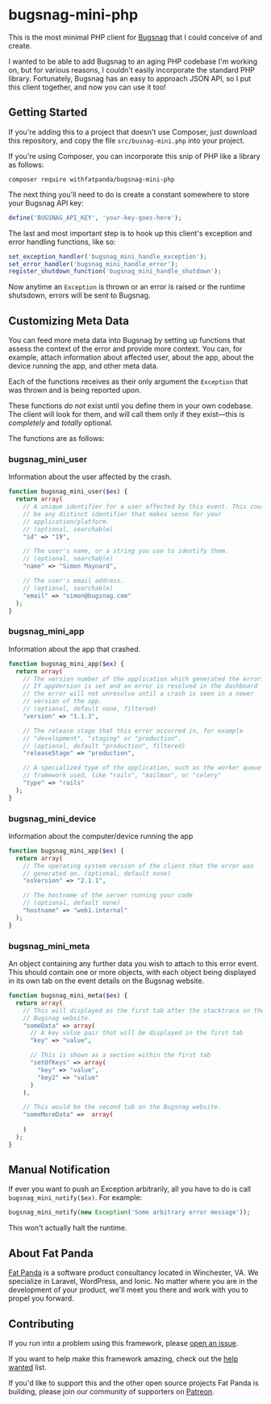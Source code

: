 # bugsnag-mini-php

This is the most minimal PHP client for [Bugsnag](https://bugsnag.com/) that 
I could conceive of and create.

I wanted to be able to add Bugsnag to an aging PHP codebase I'm working on,
but for various reasons, I couldn't easily incorporate the standard PHP library.
Fortunately, Bugsnag has an easy to approach JSON API, so I put this client
together, and now you can use it too!

## Getting Started

If you're adding this to a project that doesn't use Composer, just download
this repository, and copy the file `src/busnag-mini.php` into your project.

If you're using Composer, you can incorporate this snip of PHP like a library
as follows:

```
composer require withfatpanda/bugsnag-mini-php
```

The next thing you'll need to do is create a constant somewhere to store
your Bugsnag API key:

```php
define('BUGSNAG_API_KEY', 'your-key-goes-here');
```

The last and most important step is to hook up this client's exception and
error handling functions, like so:

```php
set_exception_handler('bugsnag_mini_handle_exception');
set_error_handler('bugsnag_mini_handle_error');
register_shutdown_function('bugsnag_mini_handle_shutdown');
```

Now anytime an `Exception` is thrown or an error is raised or the runtime 
shutsdown, errors will be sent to Bugsnag. 

## Customizing Meta Data

You can feed more meta data into Bugsnag by setting up functions that assess the
context of the error and provide more context. You can, for example, attach
information about affected user, about the app, about the device running the app,
and other meta data.

Each of the functions receives as their only argument the `Exception` that was
thrown and is being reported upon.

These functions *do not* exist until you define them in your own codebase.
The client will look for them, and will call them only if they exist—this is
*completely* and *totally* optional.

The functions are as follows:

### bugsnag_mini_user

Information about the user affected by the crash.

```php
function bugsnag_mini_user($ex) {
  return array(
    // A unique identifier for a user affected by this event. This could
    // be any distinct identifier that makes sense for your
    // application/platform.
    // (optional, searchable)
    "id" => "19",

    // The user's name, or a string you use to identify them.
    // (optional, searchable)
    "name" => "Simon Maynard",

    // The user's email address.
    // (optional, searchable)
    "email" => "simon@bugsnag.com"
  );
}
```

### bugsnag_mini_app

Information about the app that crashed.

```php
function bugsnag_mini_app($ex) {
  return array(
    // The version number of the application which generated the error.
    // If appVersion is set and an error is resolved in the dashboard
    // the error will not unresolve until a crash is seen in a newer
    // version of the app.
    // (optional, default none, filtered)
    "version" => "1.1.3",

    // The release stage that this error occurred in, for example
    // "development", "staging" or "production".
    // (optional, default "production", filtered)
    "releaseStage" => "production",

    // A specialized type of the application, such as the worker queue or web
    // framework used, like "rails", "mailman", or "celery"
    "type" => "rails"
  );
}
```

### bugsnag_mini_device

Information about the computer/device running the app

```php
function bugsnag_mini_app($ex) {
  return array(
    // The operating system version of the client that the error was
    // generated on. (optional, default none)
    "osVersion" => "2.1.1",

    // The hostname of the server running your code
    // (optional, default none)
    "hostname" => "web1.internal"
  );
}
```

### bugsnag_mini_meta

An object containing any further data you wish to attach to this
error event. This should contain one or more objects, with each
object being displayed in its own tab on the event details on the
Bugsnag website.

```php
function bugsnag_mini_meta($ex) {
  return array(
    // This will displayed as the first tab after the stacktrace on the
    // Bugsnag website.
    "someData" => array(
      // A key value pair that will be displayed in the first tab
      "key" => "value",

      // This is shown as a section within the first tab
      "setOfKeys" => array(
        "key" => "value",
        "key2" => "value"
      )
    ),

    // This would be the second tab on the Bugsnag website.
    "someMoreData" =>  array(
     
    )
  );
}
```

## Manual Notification

If ever you want to push an Exception arbitrarily, all you have to 
do is call `bugsnag_mini_notify($ex)`. For example:

```php
bugsnag_mini_notify(new Exception('Some arbitrary error message'));
```

This won't actually halt the runtime.

## About Fat Panda

[Fat Panda](https://www.withfatpanda.com) is a software product consultancy 
located in Winchester, VA. We specialize in Laravel, WordPress, and Ionic. 
No matter where you are in the development of your product, we'll meet you 
there and work with you to propel you forward.

## Contributing

If you run into a problem using this framework, please 
[open an issue](https://github.com/withfatpanda/bugsnag-mini-php/issues).

If you want to help make this framework amazing, check out the 
[help wanted](https://github.com/withfatpanda/bugsnag-mini-php/issues?q=is%3Aissue+is%3Aopen+label%3A%22help+wanted%22) list.

If you'd like to support this and the other open source projects Fat Panda is 
building, please join our community of supporters on [Patreon](https://www.patreon.com/withfatpanda).

